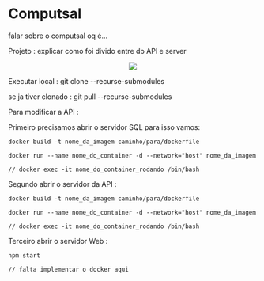 # Computsal

falar sobre o computsal oq é...

Projeto : explicar como foi divido entre db API e server

<p align="center">
  <img src="http://imgur.com/hRZwmfi"/>
  <br/>
</p>

Executar local : git clone --recurse-submodules

se ja tiver clonado : git pull --recurse-submodules

Para modificar a API : 

Primeiro precisamos abrir o servidor SQL para isso vamos:

    docker build -t nome_da_imagem caminho/para/dockerfile

    docker run --name nome_do_container -d --network="host" nome_da_imagem

    // docker exec -it nome_do_container_rodando /bin/bash

Segundo abrir o servidor da API :

    docker build -t nome_da_imagem caminho/para/dockerfile

    docker run --name nome_do_container -d --network="host" nome_da_imagem

    // docker exec -it nome_do_container_rodando /bin/bash

Terceiro abrir o servidor Web :

    npm start

    // falta implementar o docker aqui

